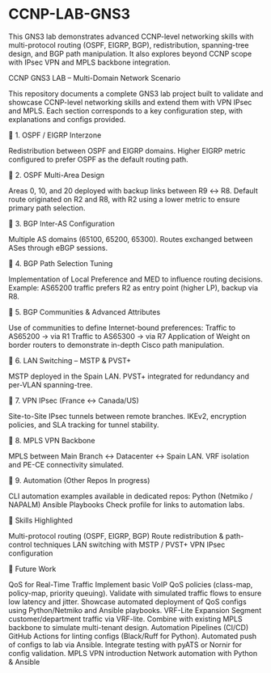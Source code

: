 # CCNP-LAB-GNS3
This GNS3 lab demonstrates advanced CCNP-level networking skills with multi-protocol routing (OSPF, EIGRP, BGP), redistribution, spanning-tree design, and BGP path manipulation. It also explores beyond CCNP scope with IPsec VPN and MPLS backbone integration.

CCNP GNS3 LAB – Multi-Domain Network Scenario

This repository documents a complete GNS3 lab project built to validate and showcase CCNP-level networking skills and extend them with VPN IPsec and MPLS.
Each section corresponds to a key configuration step, with explanations and configs provided.

🔹 1. OSPF / EIGRP Interzone

Redistribution between OSPF and EIGRP domains.
Higher EIGRP metric configured to prefer OSPF as the default routing path.

🔹 2. OSPF Multi-Area Design

Areas 0, 10, and 20 deployed with backup links between R9 ↔ R8.
Default route originated on R2 and R8, with R2 using a lower metric to ensure primary path selection.

🔹 3. BGP Inter-AS Configuration

Multiple AS domains (65100, 65200, 65300).
Routes exchanged between ASes through eBGP sessions.

🔹 4. BGP Path Selection Tuning

Implementation of Local Preference and MED to influence routing decisions.
Example: AS65200 traffic prefers R2 as entry point (higher LP), backup via R8.

🔹 5. BGP Communities & Advanced Attributes

Use of communities to define Internet-bound preferences:
Traffic to AS65200 → via R1
Traffic to AS65300 → via R7
Application of Weight on border routers to demonstrate in-depth Cisco path manipulation.

🔹 6. LAN Switching – MSTP & PVST+

MSTP deployed in the Spain LAN.
PVST+ integrated for redundancy and per-VLAN spanning-tree.

🔹 7. VPN IPsec (France ↔ Canada/US)

Site-to-Site IPsec tunnels between remote branches.
IKEv2, encryption policies, and SLA tracking for tunnel stability.

🔹 8. MPLS VPN Backbone

MPLS between Main Branch ↔ Datacenter ↔ Spain LAN.
VRF isolation and PE-CE connectivity simulated.

🔹 9. Automation (Other Repos In progress)

CLI automation examples available in dedicated repos:
Python (Netmiko / NAPALM)
Ansible Playbooks
Check profile for links to automation labs.

🎯 Skills Highlighted

Multi-protocol routing (OSPF, EIGRP, BGP)
Route redistribution & path-control techniques
LAN switching with MSTP / PVST+
VPN IPsec configuration


🚀 Future Work

QoS for Real-Time Traffic
Implement basic VoIP QoS policies (class-map, policy-map, priority queuing).
Validate with simulated traffic flows to ensure low latency and jitter.
Showcase automated deployment of QoS configs using Python/Netmiko and Ansible playbooks.
VRF-Lite Expansion
Segment customer/department traffic via VRF-lite.
Combine with existing MPLS backbone to simulate multi-tenant design.
Automation Pipelines (CI/CD)
GitHub Actions for linting configs (Black/Ruff for Python).
Automated push of configs to lab via Ansible.
Integrate testing with pyATS or Nornir for config validation.
MPLS VPN introduction
Network automation with Python & Ansible
